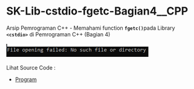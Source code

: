 # SK-Lib-cstdio-fgetc-Bagian4__CPP
Arsip Pemrograman C++ - Memahami function <code><b>fgetc()</b></code>pada Library <code><b>&lt;cstdio></b></code> di Pemrograman C++ (Bagian 4)<br><br>
<img src="https://github.com/RizkyKhapidsyah/SK-Lib-cstdio-fgetc-Bagian4__CPP/blob/master/SK-Lib-cstdio-fgetc-Bagian4__CPP/x64/result/001.PNG"><br><br>
Lihat Source Code : <br>
- <a href="https://github.com/RizkyKhapidsyah/SK-Lib-cstdio-fgetc-Bagian4__CPP/blob/master/SK-Lib-cstdio-fgetc-Bagian4__CPP/Source.cpp">Program</a>
